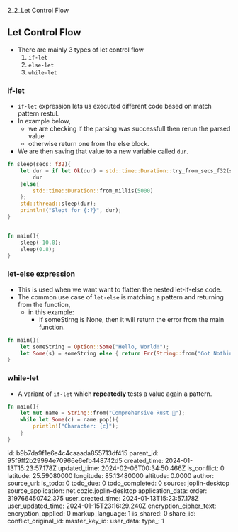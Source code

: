 2_2_Let Control Flow

## Let Control Flow
- There are mainly 3 types of let control flow 
	1. `if-let`
	2. `else-let`
	3. `while-let`

### if-let
- `if-let` expression lets us executed different code based on match pattern restul.
- In  example below,
	-  we are checking if the parsing was successfull then rerun the parsed value
	-  otherwise return one from the else block.
- We are then saving that value to a new variable called `dur`.
```rust
fn sleep(secs: f32){
	let dur = if let Ok(dur) = std::time::Duration::try_from_secs_f32(secs){
		dur
	}else{
		std::time::Duration::from_millis(5000)
	};
	std::thread::sleep(dur);
	println!("Slept for {:?}", dur);
}


fn main(){
	sleep(-10.0);
	sleep(0.8);
}
```
### let-else expression
- This is used when we want want to flatten the nested let-if-else code.
-  The common use case of `let-else` is matching a pattern and returning from the function,
	-  in this example:
		-  If someStirng is None, then it will return the error from the main function.
```rust
fn main(){
	let someString = Option::Some("Hello, World!");
	let Some(s) = someString else { return Err(String::from("Got Nothing"));}
}
```

### while-let
- A variant of `if-let` which **repeatedly** tests a value again a pattern.
```rust
fn main(){
	let mut name = String::from("Comprehensive Rust 🦀");
	while let Some(c) = name.pop(){
		println!("Character: {c}");
	}
}
```

id: b9b7da9f1e6e4c4caaada855713df415
parent_id: 95f9ff2b29994e70966e6efb448742d5
created_time: 2024-01-13T15:23:57.178Z
updated_time: 2024-02-06T00:34:50.466Z
is_conflict: 0
latitude: 25.59080000
longitude: 85.13480000
altitude: 0.0000
author: 
source_url: 
is_todo: 0
todo_due: 0
todo_completed: 0
source: joplin-desktop
source_application: net.cozic.joplin-desktop
application_data: 
order: 319766450742.375
user_created_time: 2024-01-13T15:23:57.178Z
user_updated_time: 2024-01-15T23:16:29.240Z
encryption_cipher_text: 
encryption_applied: 0
markup_language: 1
is_shared: 0
share_id: 
conflict_original_id: 
master_key_id: 
user_data: 
type_: 1
